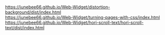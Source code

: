https://junebee66.github.io/Web-Widget/distortion-background/dist/index.html
</br>
https://junebee66.github.io/Web-Widget/turning-pages-with-css/index.html
</br>
https://junebee66.github.io/Web-Widget/hori-scroll-text/hori-scroll-text/dist/index.html
